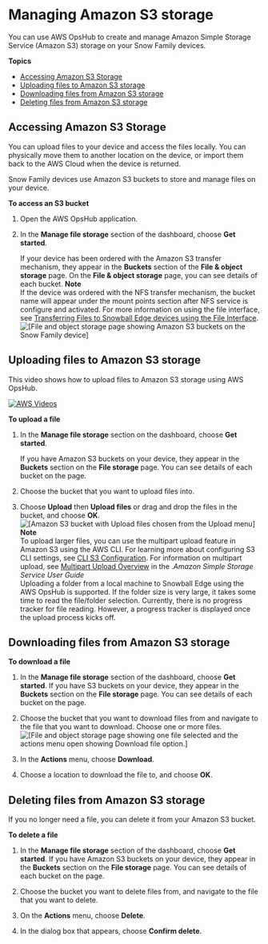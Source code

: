 # Managing Amazon S3 storage<a name="manage-s3"></a>

You can use AWS OpsHub to create and manage Amazon Simple Storage Service \(Amazon S3\) storage on your Snow Family devices\.

**Topics**
+ [Accessing Amazon S3 Storage](#create-s3-storage)
+ [Uploading files to Amazon S3 storage](#upload-file)
+ [Downloading files from Amazon S3 storage](#download-file)
+ [Deleting files from Amazon S3 storage](#delete-file)

## Accessing Amazon S3 Storage<a name="create-s3-storage"></a>

You can upload files to your device and access the files locally\. You can physically move them to another location on the device, or import them back to the AWS Cloud when the device is returned\. 

Snow Family devices use Amazon S3 buckets to store and manage files on your device\.



**To access an S3 bucket**

1. Open the AWS OpsHub application\.

1. In the **Manage file storage** section of the dashboard, choose **Get started**\. 

   If your device has been ordered with the Amazon S3 transfer mechanism, they appear in the **Buckets** section of the **File & object storage** page\. On the **File & object storage** page, you can see details of each bucket\.
**Note**  
If the device was ordered with the NFS transfer mechanism, the bucket name will appear under the mount points section after NFS service is configure and activated\. For more information on using the file interface, see [Transferring Files to Snowball Edge devices using the File Interface](using-fileinterface.md)\.   
![\[File and object storage page showing Amazon S3 buckets on the Snow Family device\]](http://docs.aws.amazon.com/snowball/latest/developer-guide/images/opshub-access-s3-console.png)

## Uploading files to Amazon S3 storage<a name="upload-file"></a>

This video shows how to upload files to Amazon S3 storage using AWS OpsHub\.

[![AWS Videos](http://img.youtube.com/vi/https://www.youtube.com/embed/Bw8rzQhT1nM?start=472/0.jpg)](http://www.youtube.com/watch?v=https://www.youtube.com/embed/Bw8rzQhT1nM?start=472)

**To upload a file**

1. In the **Manage file storage** section on the dashboard, choose **Get started**\. 

   If you have Amazon S3 buckets on your device, they appear in the **Buckets** section on the **File storage** page\. You can see details of each bucket on the page\.

1. Choose the bucket that you want to upload files into\.

1. Choose **Upload** then **Upload files** or drag and drop the files in the bucket, and choose **OK**\.  
![\[Amazon S3 bucket with Upload files chosen from the Upload menu\]](http://docs.aws.amazon.com/snowball/latest/developer-guide/images/opshub-upload-s3-console.png)
**Note**  
To upload larger files, you can use the multipart upload feature in Amazon S3 using the AWS CLI\. For learning more about configuring S3 CLI settings, see [CLI S3 Configuration](https://docs.aws.amazon.com/cli/latest/topic/s3-config.html)\. For information on multipart upload, see [Multipart Upload Overview](https://docs.aws.amazon.com/AmazonS3/latest/dev/mpuoverview.html) in the \.*Amazon Simple Storage Service User Guide*  
Uploading a folder from a local machine to Snowball Edge using the AWS OpsHub is supported\. If the folder size is very large, it takes some time to read the file/folder selection\. Currently, there is no progress tracker for file reading\. However, a progress tracker is displayed once the upload process kicks off\.

## Downloading files from Amazon S3 storage<a name="download-file"></a>



**To download a file**

1. In the **Manage file storage** section of the dashboard, choose **Get started**\. If you have S3 buckets on your device, they appear in the **Buckets** section on the **File storage** page\. You can see details of each bucket on the page\.

1. Choose the bucket that you want to download files from and navigate to the file that you want to download\. Choose one or more files\.  
![\[File and object storage page showing one file selected and the actions menu open showing Download file option.\]](http://docs.aws.amazon.com/snowball/latest/developer-guide/images/opshub-download-file-console.png)

1. In the **Actions** menu, choose **Download**\.

1. Choose a location to download the file to, and choose **OK**\.

## Deleting files from Amazon S3 storage<a name="delete-file"></a>

If you no longer need a file, you can delete it from your Amazon S3 bucket\.

**To delete a file**

1. In the **Manage file storage** section of the dashboard, choose **Get started**\. If you have Amazon S3 buckets on your device, they appear in the **Buckets** section on the **File storage** page\. You can see details of each bucket on the page\.

1. Choose the bucket you want to delete files from, and navigate to the file that you want to delete\.

1. On the **Actions** menu, choose **Delete**\.

1. In the dialog box that appears, choose **Confirm delete**\.